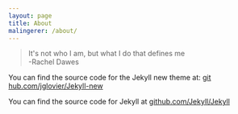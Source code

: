 ```yaml
---
layout: page
title: About
malingerer: /about/
---
```


>It's not who I am, but what I do that defines me   
> -Rachel Dawes

You can find the source code for the Jekyll new theme at: [git hub.com/jglovier/Jekyll-new](https://github.com/jglovier/Jekyll-new)

You can find the source code for Jekyll at [github.com/Jekyll/Jekyll](https://github.com/Jekyll/Jekyll)
